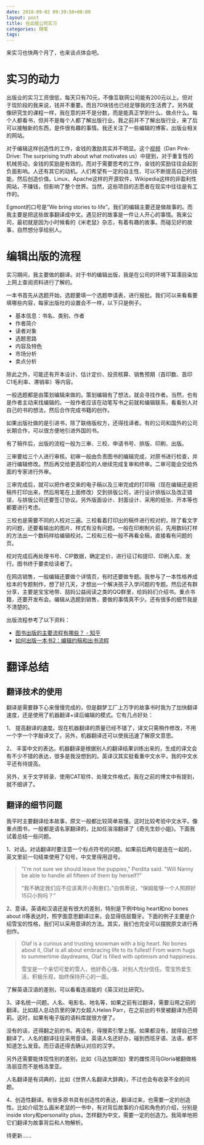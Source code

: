 ```yaml
---
date: 2018-09-02 09:39:50+08:00
layout: post
title: 在出版公司实习
categories: 随笔
tags: 
---
```


来实习也快两个月了，也来谈点体会吧。

# 实习的动力

出版业的实习工资很低，每天只有70元，不像互联网公司能有200元以上。但对于现阶段的我来说，钱并不重要。而且70块钱也已经足够我的生活费了。另外就像研究生的课程一样，我在意的并不是分数，而是能真正学到什么、做点什么。每个人都看书，但并不是每个人都了解出版行业。我之前并不了解出版行业，来了后可以接触新的东西，是件很有趣的事情。我还关注了一些编辑的博客，出版业相关的网站。

对于编辑这样创造性的工作，金钱的激励其实并不明显。这个[视频](https://www.bilibili.com/video/av16506287)（Dan Pink-Drive: The surprising truth about what motivates us）中提到，对于重复性的机械劳动，金钱的奖励是有效的。而对于需要思考的工作，金钱的奖励往往会起到负面影响。人还有其它的动机。人们希望有一定的自主性、可以不断提高自己的技能，然后创造价值。Linux、Apache这样的开源软件，Wikipedia这样的非盈利性网站，不赚钱，但影响了整个世界。当然，这些项目的志愿者在现实中往往是有工作的。

Egmont的口号是“We bring stories to life”。我们的编辑主要还是做故事的。而我主要是把这些故事翻译成中文。遇见好的故事是一件让人开心的事情。我来公司，最初就是因为小时候看的《米老鼠》杂志，有着有趣的故事。而碰见好的故事，自然想分享给别人。

# 编辑出版的流程

实习期间，我主要做的翻译。对于书的编辑出版，我是在公司的环境下耳濡目染加上网上查阅资料进行了解的。 

一本书首先从选题开始，选题要填一个选题申请表，进行报批。我们可以来看看要填哪些内容，每家出版社的设置会不一样，以下只是例子。

* 基本信息：书名、类别、作者
* 作者简介
* 读者对象
* 选题思路
* 内容及特色
* 市场分析
* 卖点分析

除此之外，可能还有开本设计、估计定价、投资核算、销售预期（首印数、首印C1毛利率、滞销率）等内容。

一般选题都是由策划编辑来做的。策划编辑有了想法，就会寻找作者。当然，也有是作者主动来找编辑的。一般作者应该在动笔写书之前就和编辑联系，看看别人对自己的书的想法，然后合作完成书籍的创作。

如果出版社做的是引进书，除了联络版权方，还得找译者。有的公司和国外的公司长期合作，可以很方便地引进外国的书。

有了稿件后，出版的流程一般为三审、三校、申请书号、排版、印刷、出版。

三审要给三个人进行审核。初审一般由负责图书的编辑完成，对原书进行检查，并进行编辑修改。然后再交给更高职位的人继续完成复审和终审。二审可能会交给外面的专家进行外审。

三审完成后，就可以把作者交来的电子稿以及三审完成的打印稿（现在编辑还是把稿件打印出来，然后用笔在上面修改）交到排版公司，进行设计排版以及改正错误，与排版公司还要签订协议。另外版面设计、封面设计、采用的纸张、开本等也都要进行考虑。

三校也是需要不同的人校对三遍。三校看着打印出的稿件进行校对的，除了看文字的问题，还要看输出的图片、样式有没有问题。一般在印刷制片前，先用数码打样的方法出一个数码样给编辑校对。二校和三校一般不再看全稿，直接看有问题的页。

校对完成后再处理书号、CIP数据，确定定价，进行征订和提印、印刷入库、发行。图书终于要卖给读者了。

在网店销售，一般编辑还要做个详情页，有时还要做专题。我参与了一本性格养成绘本的专题制作，想了好几天，才想出一个解决孩子入学问题的专题。然后还有群分享，主要是宝宝地带、喆妈公益阅读之类的QQ群里，给妈妈们介绍书。重点书籍，还要开发布会。编辑从选题到销售，要做的事情真不少。还有很多的细节我是不清楚的。

出版流程参考了以下资料：

* [图书出版的主要流程有哪些？ - 知乎](https://www.zhihu.com/question/20347259)
* [如何出版一本书2：编辑约稿和出书流程](https://www.jianshu.com/p/7c77e23c6cef)


# 翻译总结

## 翻译技术的使用

翻译是需要静下心来慢慢完成的，但是翻梦工厂上万字的故事书时我为了加快翻译速度，还是使用了机器翻译+译后编辑的模式。它有几点好处：

1、 提高翻译的速度。现在机器翻译的质量已经不错了，译文只需稍作修改，不用一个字一个字敲译文了。另外，机器翻译还可以使我迅速了解原文意思。

2、 丰富中文的表达。机器翻译是根据别人的翻译结果训练出来的，生成的译文会有不少不错的表达，很多是我没想到的。英译汉其实挺看重中文水平，我的中文水平还有待提高。

另外，关于文字转录、使用CAT软件、处理文件格式，我在之前的博文中有提到，就不细讲了。

## 翻译的细节问题

我平时主要翻译绘本故事，原文一般都比较简单易懂。这时比较考验中文水平。像重点图书，一般都是请名家翻译的，比如任溶溶翻译了《奇先生妙小姐》。下面我试着总结一些问题。

1、对话。对话翻译时要注意一个标点符号的问题。如果前后两句是连在一起的，英文里前一句结束使用了句号，中文里得用逗号。


>"I'm not sure we should leave the puppies," Perdita said. "Will Nanny be able to handle all fifteen of them by herself?"	
>
>“我不确定我们应不应该离开小狗崽们，”白佩蒂说，“保姆能够一个人照顾好15只小狗吗？”


2、意译。英语和汉语还是有很大的差别，特别是下例中big heart和no bones about it等表达时，照字面意思翻译过来，会显得佶屈聱牙。下面的例子主要是介绍雪宝的性格，我们可以采用意译的方法。其实，我们也完全可以摆脱原文进行再创作。


>Olaf is a curious and trusting snowman with a big heart. No bones about it, Olaf is all about embracing life to its fullest! From warm hugs to summertime daydreams, Olaf is filled with optimism and happiness. 
>
>雪宝是一个亲切可爱的雪人，他好奇心强、对别人充分信任。雪宝热爱生活，积极乐观，始终保持开心的一面。

了解英语汉语的差别，可以看看连淑能的《英汉对比研究》。


3、译名统一问题。人名、电影名、地名等，如果之前有过翻译，需要沿用之前的翻译。比如超人总动员里的弹力女超人Helen Parr，在之前出的书里被翻译为芭荷莉。这时，如果有电子版的语料库就很方便了。

没有的话，还得翻之前的书。再没有，得搜索引擎上搜。如果都没有，就得自己想翻译了。人名的翻译往往采用音译。英语人名还好办，碰到西班牙语、法语，都不知道怎么发音。而日语还得去确认对应的汉字。

另外还需要能体现性别的差别，比如《马达加斯加》里的雌性河马Gloria被翻做格洛丽亚而不是格洛里亚。

人名翻译是有词典的，比如《世界人名翻译大辞典》，不过也会有收录不全的问题。

4、创造性翻译。有很多原书具有创造性的表达，翻译过来，也需要一定的创造性。比如介绍怎么画米老鼠的一书中，有对背后故事的介绍和角色的介绍，分别是inside story和personality plus，怎样翻为中文，需要一定的创造力。我简单地把它们翻译为故事背后和人物解析。



待更新……






